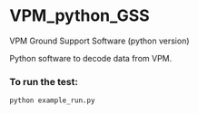 # VPM_python_GSS
VPM Ground Support Software (python version)

Python software to decode data from VPM.


### To run the test:

```python example_run.py```
